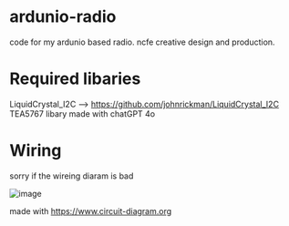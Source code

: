 # ardunio-radio
code for my ardunio based radio. ncfe creative design and production.

# Required libaries
LiquidCrystal_I2C --> https://github.com/johnrickman/LiquidCrystal_I2C
TEA5767 libary made with chatGPT 4o

# Wiring
sorry if the wireing diaram is bad

![image](https://github.com/user-attachments/assets/b9418515-1cf4-4fb1-9107-c46b3a47d177)

made with https://www.circuit-diagram.org
